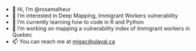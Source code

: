 - 👋 Hi, I’m @rosamalheur
- 👀 I’m interested in Deep Mapping, Immigrant Workers vulnerability
- 🌱 I’m currently learning how to code in R and Python
- 💞️ I’m working on mapping a vulnerability index of Immigrant workers in Quebec
- 📫 You can reach me at mjgac@ulaval.ca

<!---
rosamalheur/rosamalheur is a ✨ special ✨ repository because its `README.md` (this file) appears on your GitHub profile.
You can click the Preview link to take a look at your changes.
--->
